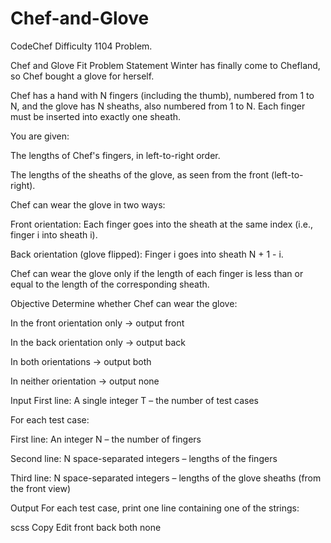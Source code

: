 # Chef-and-Glove
CodeChef Difficulty 1104 Problem. 

Chef and Glove Fit
Problem Statement
Winter has finally come to Chefland, so Chef bought a glove for herself.

Chef has a hand with N fingers (including the thumb), numbered from 1 to N, and the glove has N sheaths, also numbered from 1 to N. Each finger must be inserted into exactly one sheath.

You are given:

The lengths of Chef's fingers, in left-to-right order.

The lengths of the sheaths of the glove, as seen from the front (left-to-right).

Chef can wear the glove in two ways:

Front orientation: Each finger goes into the sheath at the same index (i.e., finger i into sheath i).

Back orientation (glove flipped): Finger i goes into sheath N + 1 - i.

Chef can wear the glove only if the length of each finger is less than or equal to the length of the corresponding sheath.

Objective
Determine whether Chef can wear the glove:

In the front orientation only → output front

In the back orientation only → output back

In both orientations → output both

In neither orientation → output none

Input
First line: A single integer T – the number of test cases

For each test case:

First line: An integer N – the number of fingers

Second line: N space-separated integers – lengths of the fingers

Third line: N space-separated integers – lengths of the glove sheaths (from the front view)

Output
For each test case, print one line containing one of the strings:

scss
Copy
Edit
front
back
both
none
